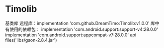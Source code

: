 # Timolib
基类库
远程库：implementation 'com.github.DreamTimo:Timolib:v1.0.0'
库中有使用的依赖包：
    implementation 'com.android.support:support-v4:28.0.0'
    implementation 'com.android.support:appcompat-v7:28.0.0'
    api files('libs/gson-2.8.4.jar')
